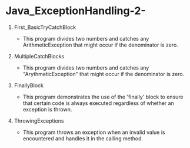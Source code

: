 # Java_ExceptionHandling-2-

1. First_BasicTryCatchBlock
   - This program divides two numbers and catches any ArithmeticException that might occur if the denominator is zero.
     
2. MultipleCatchBlocks
   - This program divides two numbers and catches any "ArythmeticException" that might occur if the denominator is zero.

3. FinallyBlock
   - This program demonstrates the use of the 'finally' block to ensure that certain code is always executed regardless of whether an exception is thrown.

4. ThrowingExceptions
   - This program throws an exception when an invalid value is encountered and handles it in the calling method.




